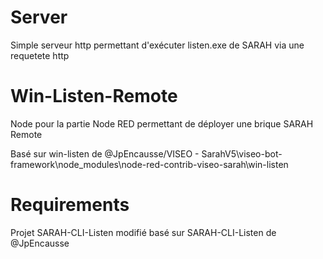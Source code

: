 # Server

Simple serveur http permettant d'exécuter listen.exe de SARAH via une requetete http

# Win-Listen-Remote

Node pour la partie Node RED permettant de déployer une brique SARAH Remote

Basé sur win-listen de @JpEncausse/VISEO - SarahV5\viseo-bot-framework\node_modules\node-red-contrib-viseo-sarah\win-listen

# Requirements

Projet SARAH-CLI-Listen modifié basé sur SARAH-CLI-Listen de @JpEncausse
